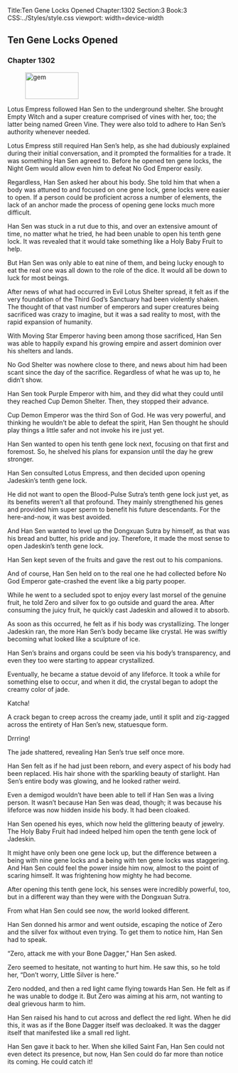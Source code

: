 Title:Ten Gene Locks Opened 
Chapter:1302 
Section:3 
Book:3 
CSS:../Styles/style.css 
viewport: width=device-width
  
## Ten Gene Locks Opened
### Chapter 1302 
<figure>
	<img src="../Images/gem.gif" alt="gem" id="gem" width="120" height="60" />
</figure>
  

  
  Lotus Empress followed Han Sen to the underground shelter. She brought Empty Witch and a super creature comprised of vines with her, too; the latter being named Green Vine. They were also told to adhere to Han Sen’s authority whenever needed.

Lotus Empress still required Han Sen’s help, as she had dubiously explained during their initial conversation, and it prompted the formalities for a trade. It was something Han Sen agreed to. Before he opened ten gene locks, the Night Gem would allow even him to defeat No God Emperor easily.

Regardless, Han Sen asked her about his body. She told him that when a body was attuned to and focused on one gene lock, gene locks were easier to open. If a person could be proficient across a number of elements, the lack of an anchor made the process of opening gene locks much more difficult.

Han Sen was stuck in a rut due to this, and over an extensive amount of time, no matter what he tried, he had been unable to open his tenth gene lock. It was revealed that it would take something like a Holy Baby Fruit to help.

But Han Sen was only able to eat nine of them, and being lucky enough to eat the real one was all down to the role of the dice. It would all be down to luck for most beings.

After news of what had occurred in Evil Lotus Shelter spread, it felt as if the very foundation of the Third God’s Sanctuary had been violently shaken. The thought of that vast number of emperors and super creatures being sacrificed was crazy to imagine, but it was a sad reality to most, with the rapid expansion of humanity.

With Moving Star Emperor having been among those sacrificed, Han Sen was able to happily expand his growing empire and assert dominion over his shelters and lands.

No God Shelter was nowhere close to there, and news about him had been scant since the day of the sacrifice. Regardless of what he was up to, he didn’t show.

Han Sen took Purple Emperor with him, and they did what they could until they reached Cup Demon Shelter. Then, they stopped their advance.

Cup Demon Emperor was the third Son of God. He was very powerful, and thinking he wouldn’t be able to defeat the spirit, Han Sen thought he should play things a little safer and not invoke his ire just yet.

Han Sen wanted to open his tenth gene lock next, focusing on that first and foremost. So, he shelved his plans for expansion until the day he grew stronger.

Han Sen consulted Lotus Empress, and then decided upon opening Jadeskin’s tenth gene lock.

He did not want to open the Blood-Pulse Sutra’s tenth gene lock just yet, as its benefits weren’t all that profound. They mainly strengthened his genes and provided him super sperm to benefit his future descendants. For the here-and-now, it was best avoided.

And Han Sen wanted to level up the Dongxuan Sutra by himself, as that was his bread and butter, his pride and joy. Therefore, it made the most sense to open Jadeskin’s tenth gene lock.

Han Sen kept seven of the fruits and gave the rest out to his companions.

And of course, Han Sen held on to the real one he had collected before No God Emperor gate-crashed the event like a big party pooper.

While he went to a secluded spot to enjoy every last morsel of the genuine fruit, he told Zero and silver fox to go outside and guard the area. After consuming the juicy fruit, he quickly cast Jadeskin and allowed it to absorb.

As soon as this occurred, he felt as if his body was crystallizing. The longer Jadeskin ran, the more Han Sen’s body became like crystal. He was swiftly becoming what looked like a sculpture of ice.

Han Sen’s brains and organs could be seen via his body’s transparency, and even they too were starting to appear crystallized.

Eventually, he became a statue devoid of any lifeforce. It took a while for something else to occur, and when it did, the crystal began to adopt the creamy color of jade.

Katcha!

A crack began to creep across the creamy jade, until it split and zig-zagged across the entirety of Han Sen’s new, statuesque form.

Drrring!

The jade shattered, revealing Han Sen’s true self once more.

Han Sen felt as if he had just been reborn, and every aspect of his body had been replaced. His hair shone with the sparkling beauty of starlight. Han Sen’s entire body was glowing, and he looked rather weird.

Even a demigod wouldn’t have been able to tell if Han Sen was a living person. It wasn’t because Han Sen was dead, though; it was because his lifeforce was now hidden inside his body. It had been cloaked.

Han Sen opened his eyes, which now held the glittering beauty of jewelry. The Holy Baby Fruit had indeed helped him open the tenth gene lock of Jadeskin.

It might have only been one gene lock up, but the difference between a being with nine gene locks and a being with ten gene locks was staggering. And Han Sen could feel the power inside him now, almost to the point of scaring himself. It was frightening how mighty he had become.

After opening this tenth gene lock, his senses were incredibly powerful, too, but in a different way than they were with the Dongxuan Sutra.

From what Han Sen could see now, the world looked different.

Han Sen donned his armor and went outside, escaping the notice of Zero and the silver fox without even trying. To get them to notice him, Han Sen had to speak.

“Zero, attack me with your Bone Dagger,” Han Sen asked.

Zero seemed to hesitate, not wanting to hurt him. He saw this, so he told her, “Don’t worry, Little Silver is here.”

Zero nodded, and then a red light came flying towards Han Sen. He felt as if he was unable to dodge it. But Zero was aiming at his arm, not wanting to deal grievous harm to him.

Han Sen raised his hand to cut across and deflect the red light. When he did this, it was as if the Bone Dagger itself was decloaked. It was the dagger itself that manifested like a small red light.

Han Sen gave it back to her. When she killed Saint Fan, Han Sen could not even detect its presence, but now, Han Sen could do far more than notice its coming. He could catch it!
